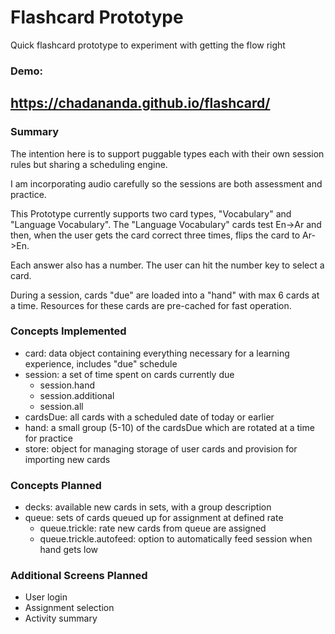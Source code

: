 # Flashcard Prototype

Quick flashcard prototype to experiment with getting the flow right

### Demo:   

## https://chadananda.github.io/flashcard/

### Summary

The intention here is to support puggable types each with their own session rules but sharing a scheduling engine.

I am incorporating audio carefully so the sessions are both assessment and practice.

This Prototype currently supports two card types, "Vocabulary" and "Language Vocabulary". The "Language Vocabulary" cards test En->Ar and then, when the user gets the card correct three times, flips the card to Ar->En.

Each answer also has a number. The user can hit the number key to select a card.

During a session, cards "due" are loaded into a "hand" with max 6 cards at a time. Resources for these cards are pre-cached for fast operation.

### Concepts Implemented

* card: data object containing everything necessary for a learning experience, includes "due" schedule
* session: a set of time spent on cards currently due
  * session.hand
  * session.additional
  * session.all  
* cardsDue: all cards with a scheduled date of today or earlier
* hand: a small group (5-10) of the cardsDue which are rotated at a time for practice
* store: object for managing storage of user cards and provision for importing new cards


### Concepts Planned

* decks: available new cards in sets, with a group description
* queue: sets of cards queued up for assignment at defined rate
  * queue.trickle: rate new cards from queue are assigned
  * queue.trickle.autofeed: option to automatically feed session when hand gets low
  
  
### Additional Screens Planned

* User login
* Assignment selection
* Activity summary


